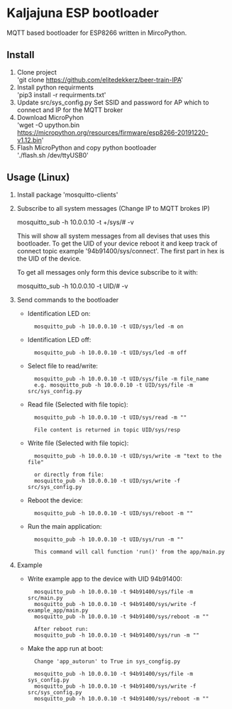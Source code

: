 # Kaljajuna ESP bootloader

MQTT based bootloader for ESP8266 written in MircoPython. 

## Install
1. Clone project  
    'git clone https://github.com/elitedekkerz/beer-train-IPA'
2. Install python requirments  
    'pip3 install -r requirments.txt'
3. Update src/sys_config.py
    Set SSID and password for AP which to connect and IP for the MQTT broker
3. Download MicroPyhon  
    'wget -O upython.bin https://micropython.org/resources/firmware/esp8266-20191220-v1.12.bin'
4. Flash MicroPython and copy python bootloader  
    './flash.sh /dev/ttyUSB0'

## Usage (Linux)
1. Install package 'mosquitto-clients'
2. Subscribe to all system messages (Change IP to MQTT brokes IP)

    mosquitto_sub -h 10.0.0.10 -t +/sys/# -v

    This will show all system messages from all devises that uses this bootloader.
    To get the UID of your device reboot it and keep track of connect topic 
    example '94b91400/sys/connect'. The first part in hex is the UID of the device.

    To get all messages only form this device subscribe to it with:

    mosquitto_sub -h 10.0.0.10 -t UID/# -v

3. Send commands to the bootloader
    - Identification LED on:

            mosquitto_pub -h 10.0.0.10 -t UID/sys/led -m on

    - Identification LED off:

            mosquitto_pub -h 10.0.0.10 -t UID/sys/led -m off

    - Select file to read/write:

            mosquitto_pub -h 10.0.0.10 -t UID/sys/file -m file_name
            e.g. mosquitto_pub -h 10.0.0.10 -t UID/sys/file -m src/sys_config.py

    - Read file (Selected with file topic):

            mosquitto_pub -h 10.0.0.10 -t UID/sys/read -m ""

            File content is returned in topic UID/sys/resp

    - Write file (Selected with file topic):

            mosquitto_pub -h 10.0.0.10 -t UID/sys/write -m "text to the file"

            or directly from file:
            mosquitto_pub -h 10.0.0.10 -t UID/sys/write -f src/sys_config.py 

    - Reboot the device:

            mosquitto_pub -h 10.0.0.10 -t UID/sys/reboot -m ""

    - Run the main application:

            mosquitto_pub -h 10.0.0.10 -t UID/sys/run -m ""

            This command will call function 'run()' from the app/main.py
     
4. Example
    - Write example app to the device with UID 94b91400:
    
            mosquitto_pub -h 10.0.0.10 -t 94b91400/sys/file -m src/main.py
            mosquitto_pub -h 10.0.0.10 -t 94b91400/sys/write -f example_app/main.py
            mosquitto_pub -h 10.0.0.10 -t 94b91400/sys/reboot -m ""

            After reboot run:
            mosquitto_pub -h 10.0.0.10 -t 94b91400/sys/run -m ""
    
    - Make the app run at boot:

            Change 'app_autorun' to True in sys_congfig.py

            mosquitto_pub -h 10.0.0.10 -t 94b91400/sys/file -m sys_config.py
            mosquitto_pub -h 10.0.0.10 -t 94b91400/sys/write -f src/sys_config.py
            mosquitto_pub -h 10.0.0.10 -t 94b91400/sys/reboot -m ""